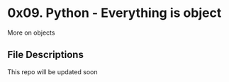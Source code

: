 # 0x09. Python - Everything is object

More on objects

## File Descriptions

This repo will be updated soon
